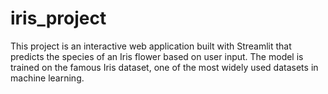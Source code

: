 # iris_project
This project is an interactive web application built with Streamlit that predicts the species of an Iris flower based on user input. The model is trained on the famous Iris dataset, one of the most widely used datasets in machine learning.
